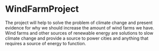 # WindFarmProject
The project will help to solve the problem of climate change and present evidence for why we should increase the amount of wind farms we have. Wind farms and other sources of renewable energy are solutions to slow climate change and provide a source to power cities and anything that requires a source of energy to function.
